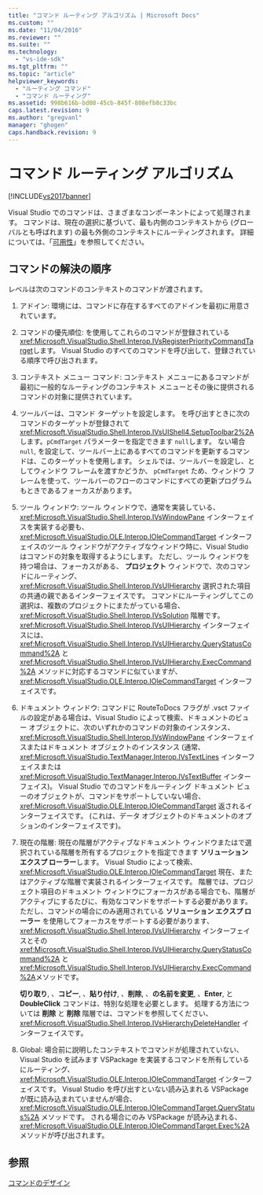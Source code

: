 ```yaml
---
title: "コマンド ルーティング アルゴリズム | Microsoft Docs"
ms.custom: ""
ms.date: "11/04/2016"
ms.reviewer: ""
ms.suite: ""
ms.technology: 
  - "vs-ide-sdk"
ms.tgt_pltfrm: ""
ms.topic: "article"
helpviewer_keywords: 
  - "ルーティング コマンド"
  - "コマンド ルーティング"
ms.assetid: 998b616b-bd08-45cb-845f-808efb8c33bc
caps.latest.revision: 9
ms.author: "gregvanl"
manager: "ghogen"
caps.handback.revision: 9
---
```

# コマンド ルーティング アルゴリズム
[!INCLUDE[vs2017banner](../../code-quality/includes/vs2017banner.md)]

Visual Studio でのコマンドは、さまざまなコンポーネントによって処理されます。 コマンドは、現在の選択に基づいて、最も内側のコンテキストから \(グローバルとも呼ばれます\) の最も外側のコンテキストにルーティングされます。 詳細については、「[可用性](../../extensibility/internals/command-availability.md)」を参照してください。  
  
## コマンドの解決の順序  
 レベルは次のコマンドのコンテキストのコマンドが渡されます。  
  
1.  アドイン: 環境には、コマンドに存在するすべてのアドインを最初に用意されています。  
  
2.  コマンドの優先順位: を使用してこれらのコマンドが登録されている <xref:Microsoft.VisualStudio.Shell.Interop.IVsRegisterPriorityCommandTarget>します。 Visual Studio のすべてのコマンドを呼び出して、登録されている順序で呼び出されます。  
  
3.  コンテキスト メニュー コマンド: コンテキスト メニューにあるコマンドが最初に一般的なルーティングのコンテキスト メニューとその後に提供されるコマンドの対象に提供されています。  
  
4.  ツールバーは、コマンド ターゲットを設定します。 を呼び出すときに次のコマンドのターゲットが登録されて <xref:Microsoft.VisualStudio.Shell.Interop.IVsUIShell4.SetupToolbar2%2A>します。`pCmdTarget` パラメーターを指定できます `null`します。 ない場合 `null`, を設定して、ツールバー上にあるすべてのコマンドを更新するコマンドは、このターゲットを使用します。 シェルでは、ツールバーを設定し、としてウィンドウ フレームを渡すかどうか、 `pCmdTarget` ため、ウィンドウ フレームを使って、ツールバーのフローのコマンドにすべての更新プログラムもときであるフォーカスがあります。  
  
5.  ツール ウィンドウ: ツール ウィンドウで、通常を実装している、 <xref:Microsoft.VisualStudio.Shell.Interop.IVsWindowPane> インターフェイスを実装する必要も、 <xref:Microsoft.VisualStudio.OLE.Interop.IOleCommandTarget> インターフェイスのツール ウィンドウがアクティブなウィンドウ時に、Visual Studio はコマンドの対象を取得するようにします。 ただし、ツール ウィンドウを持つ場合は、フォーカスがある、 **プロジェクト** ウィンドウで、次のコマンドにルーティング、 <xref:Microsoft.VisualStudio.Shell.Interop.IVsUIHierarchy> 選択された項目の共通の親であるインターフェイスです。 コマンドにルーティングしてこの選択は、複数のプロジェクトにまたがっている場合、 <xref:Microsoft.VisualStudio.Shell.Interop.IVsSolution> 階層です。<xref:Microsoft.VisualStudio.Shell.Interop.IVsUIHierarchy> インターフェイスには、 <xref:Microsoft.VisualStudio.Shell.Interop.IVsUIHierarchy.QueryStatusCommand%2A> と <xref:Microsoft.VisualStudio.Shell.Interop.IVsUIHierarchy.ExecCommand%2A> メソッドに対応するコマンドに似ていますが、 <xref:Microsoft.VisualStudio.OLE.Interop.IOleCommandTarget> インターフェイスです。  
  
6.  ドキュメント ウィンドウ: コマンドに RouteToDocs フラグが .vsct ファイルの設定がある場合は、Visual Studio によって検索、ドキュメントのビュー オブジェクトに、次のいずれかのコマンドの対象のインスタンス、 <xref:Microsoft.VisualStudio.Shell.Interop.IVsWindowPane> インターフェイスまたはドキュメント オブジェクトのインスタンス \(通常、 <xref:Microsoft.VisualStudio.TextManager.Interop.IVsTextLines> インターフェイスまたは <xref:Microsoft.VisualStudio.TextManager.Interop.IVsTextBuffer> インターフェイス\)。 Visual Studio でのコマンドをルーティング ドキュメント ビューのオブジェクトが、コマンドをサポートしていない場合、 <xref:Microsoft.VisualStudio.OLE.Interop.IOleCommandTarget> 返されるインターフェイスです。 \(これは、データ オブジェクトのドキュメントのオプションのインターフェイスです\)。  
  
7.  現在の階層: 現在の階層がアクティブなドキュメント ウィンドウまたはで選択されている階層を所有するプロジェクトを指定できます **ソリューション エクスプ ローラー**します。 Visual Studio によって検索、 <xref:Microsoft.VisualStudio.OLE.Interop.IOleCommandTarget> 現在、またはアクティブな階層で実装されるインターフェイスです。 階層では、プロジェクト項目のドキュメント ウィンドウにフォーカスがある場合でも、階層がアクティブにするたびに、有効なコマンドをサポートする必要があります。 ただし、コマンドの場合にのみ適用されている **ソリューション エクスプ ローラー** を使用してフォーカスをサポートする必要があります、 <xref:Microsoft.VisualStudio.Shell.Interop.IVsUIHierarchy> インターフェイスとその <xref:Microsoft.VisualStudio.Shell.Interop.IVsUIHierarchy.QueryStatusCommand%2A> と <xref:Microsoft.VisualStudio.Shell.Interop.IVsUIHierarchy.ExecCommand%2A>メソッドです。  
  
     **切り取り**, 、**コピー**, 、**貼り付け**, 、**削除**, 、**の名前を変更**, 、**Enter**, と **DoubleClick** コマンドは、特別な処理を必要とします。 処理する方法については **削除** と **削除** 階層では、コマンドを参照してください、 <xref:Microsoft.VisualStudio.Shell.Interop.IVsHierarchyDeleteHandler> インターフェイスです。  
  
8.  Global: 場合前に説明したコンテキストでコマンドが処理されていない、Visual Studio を試みます VSPackage を実装するコマンドを所有しているにルーティング、 <xref:Microsoft.VisualStudio.OLE.Interop.IOleCommandTarget> インターフェイスです。 Visual Studio を呼び出すといない読み込まれる VSPackage が既に読み込まれていませんが場合、 <xref:Microsoft.VisualStudio.OLE.Interop.IOleCommandTarget.QueryStatus%2A> メソッドです。 される場合にのみ VSPackage が読み込まれる、 <xref:Microsoft.VisualStudio.OLE.Interop.IOleCommandTarget.Exec%2A> メソッドが呼び出されます。  
  
## 参照  
 [コマンドのデザイン](../../extensibility/internals/command-design.md)